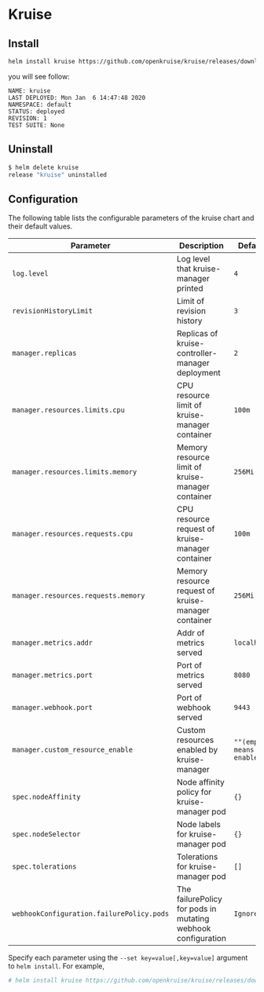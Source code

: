 # Kruise

## Install

```bash
helm install kruise https://github.com/openkruise/kruise/releases/download/v0.6.0/kruise-chart.tgz
```

you will see follow:

```
NAME: kruise
LAST DEPLOYED: Mon Jan  6 14:47:48 2020
NAMESPACE: default
STATUS: deployed
REVISION: 1
TEST SUITE: None
```

## Uninstall

```bash
$ helm delete kruise
release "kruise" uninstalled
```

## Configuration

The following table lists the configurable parameters of the kruise chart and their default values.

| Parameter                                 | Description                                                        | Default                             |
|-------------------------------------------|--------------------------------------------------------------------|-------------------------------------|
| `log.level`                               | Log level that kruise-manager printed                              | `4`                                 |
| `revisionHistoryLimit`                    | Limit of revision history                                          | `3`                                 |
| `manager.replicas`                        | Replicas of kruise-controller-manager deployment                   | `2`                                 |
| `manager.resources.limits.cpu`            | CPU resource limit of kruise-manager container                     | `100m`                              |
| `manager.resources.limits.memory`         | Memory resource limit of kruise-manager container                  | `256Mi`                             |
| `manager.resources.requests.cpu`          | CPU resource request of kruise-manager container                   | `100m`                              |
| `manager.resources.requests.memory`       | Memory resource request of kruise-manager container                | `256Mi`                             |
| `manager.metrics.addr`                    | Addr of metrics served                                             | `localhost`                         |
| `manager.metrics.port`                    | Port of metrics served                                             | `8080`                              |
| `manager.webhook.port`                    | Port of webhook served                                             | `9443`                              |
| `manager.custom_resource_enable`          | Custom resources enabled by kruise-manager                         | `""(empty means all enabled)`       |
| `spec.nodeAffinity`                        | Node affinity policy for kruise-manager pod                         | `{}`                                |
| `spec.nodeSelector`                       | Node labels for kruise-manager pod                                 | `{}`                                |
| `spec.tolerations`                        | Tolerations for kruise-manager pod                                 | `[]`                                |
| `webhookConfiguration.failurePolicy.pods`  | The failurePolicy for pods in mutating webhook configuration        | `Ignore`                            |

Specify each parameter using the `--set key=value[,key=value]` argument to `helm install`. For example,

```bash
# helm install kruise https://github.com/openkruise/kruise/releases/download/v0.6.0/kruise-chart.tgz --set manager.log.level=5,manager.custom_resource_enable="CloneSet\,SidecarSet"
```
